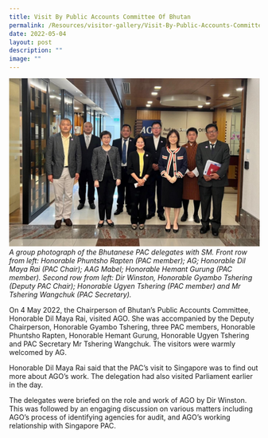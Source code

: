 ```yaml
---
title: Visit By Public Accounts Committee Of Bhutan
permalink: /Resources/visitor-gallery/Visit-By-Public-Accounts-Committee-Of-Bhutan-2022/
date: 2022-05-04
layout: post
description: ""
image: ""
---
```


![](/images/Visitors/BhutanPACvisit2022.jpg)
*A group photograph of the Bhutanese PAC delegates with SM. Front row from left: Honorable Phuntsho Rapten (PAC member); AG; Honorable Dil Maya Rai (PAC Chair); AAG Mabel; Honorable Hemant Gurung (PAC member). Second row from left: Dir Winston, Honorable Gyambo Tshering (Deputy PAC Chair); Honorable Ugyen Tshering (PAC member) and Mr Tshering Wangchuk (PAC Secretary).*

On 4 May 2022, the Chairperson of Bhutan’s Public Accounts Committee, Honorable Dil Maya Rai, visited AGO. She was accompanied by the Deputy Chairperson, Honorable Gyambo Tshering, three PAC members, Honorable Phuntsho Rapten,  Honorable Hemant Gurung, Honorable Ugyen Tshering and PAC Secretary Mr Tshering Wangchuk. The visitors were warmly welcomed by AG. 

Honorable Dil Maya Rai said that the PAC’s visit to Singapore was to find out more about AGO’s work. The delegation had also visited Parliament earlier in the day.

The delegates were briefed on the role and work of AGO by Dir Winston. This was followed by an engaging discussion on various matters including AGO’s process of identifying agencies for audit, and AGO’s working relationship with Singapore PAC.